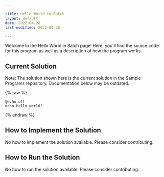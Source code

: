 ```yaml
---

title: Hello World in Batch
layout: default
date: 2022-04-28
last-modified: 2022-04-28

---
```


Welcome to the Hello World in Batch page! Here, you'll find the source code for this program as well as a description of how the program works.

## Current Solution

Note: The solution shown here is the current solution in the Sample Programs repository. Documentation below may be outdated.

{% raw %}

```Batch
@echo off
echo Hello world!

```

{% endraw %}

## How to Implement the Solution

No how to implement the solution available. Please consider contributing.

## How to Run the Solution

No how to run the solution available. Please consider contributing.